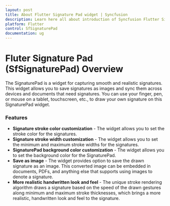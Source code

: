 ```yaml
---
layout: post
title: About Flutter Signature Pad widget | Syncfusion
description: Learn here all about introduction of Syncfusion Flutter Signature Pad (SfSignaturePad) widget, its features, and more.
platform: Flutter
control: SfSignaturePad
documentation: ug
---
```


# Fluter Signature Pad (SfSignaturePad) Overview

The SignaturePad is a widget for capturing smooth and realistic signatures. This widget allows you to save signatures as images and sync them across devices and documents that need signatures. You can use your finger, pen, or mouse on a tablet, touchscreen, etc., to draw your own signature on this SignaturePad widget.

### Features

* **Signature stroke color customization** - The widget allows you to set the stroke color for the signatures.
* **Signature stroke width customization** - The widget allows you to set the minimum and maximum stroke widths for the signatures.
* **SignaturePad background color customization** - The widget allows you to set the background color for the SignaturePad. 
* **Save as image** - The widget provides option to save the drawn signature as an image. This converted image can be embedded in documents, PDFs, and anything else that supports using images to denote a signature. 
* **More realistic handwritten look and feel** - The unique stroke rendering algorithm draws a signature based on the speed of the drawn gestures along minimum and maximum stroke thicknesses, which brings a more realistic, handwritten look and feel to the signature.
